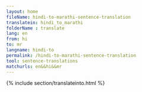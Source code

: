 ```yaml
---
layout: home
fileName: hindi-to-marathi-sentence-translation
translatein: hindi_to_marathi
folderName : translate
lang: en
from: hi
to: mr
langname: hindi-to
permalink: /hindi-to-marathi-sentence-translation
tool: sentence-translations
matchurls: en&&hi&&mr
---
```

{% include section/translateinto.html %}
